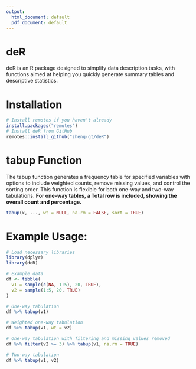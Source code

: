 ```yaml
---
output:
  html_document: default
  pdf_document: default
---
```


# deR

<!-- badges: start -->

<!-- badges: end -->

deR is an R package designed to simplify data description tasks, with functions aimed at helping you quickly generate summary tables and descriptive statistics.

# Installation

``` r
# Install remotes if you haven't already 
install.packages("remotes")
# Install deR from GitHub
remotes::install_github("zheng-gt/deR")
```

# tabup Function

The tabup function generates a frequency table for specified variables with options to include weighted counts, remove missing values, and control the sorting order. This function is flexible for both one-way and two-way tabulations. **For one-way tables, a Total row is included, showing the overall count and percentage.**

``` r
tabup(x, ..., wt = NULL, na.rm = FALSE, sort = TRUE)
```

# Example Usage:

``` r
# Load necessary libraries
library(dplyr)
library(deR)

# Example data
df <- tibble(
  v1 = sample(c(NA, 1:5), 20, TRUE),
  v2 = sample(1:5, 20, TRUE)
)

# One-way tabulation
df %>% tabup(v1)

# Weighted one-way tabulation
df %>% tabup(v1, wt = v2)

# One-way tabulation with filtering and missing values removed
df %>% filter(v2 >= 3) %>% tabup(v1, na.rm = TRUE)

# Two-way tabulation
df %>% tabup(v1, v2)
```
